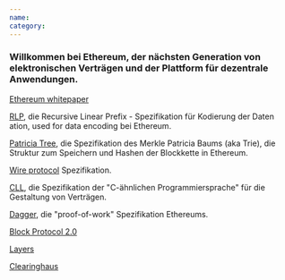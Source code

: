 ```yaml
---
name: 
category: 
---
```


### Willkommen bei Ethereum, der nächsten Generation von elektronischen Verträgen und der Plattform für dezentrale Anwendungen.

[Ethereum whitepaper](https://github.com/ethereum/wiki/wiki/%5BGerman%5D-White-Paper)

[RLP](https://github.com/ethereum/wiki/wiki/%5BEnglish%5D-RLP), die Recursive Linear Prefix - Spezifikation für Kodierung der Daten ation, used for data encoding bei Ethereum.

[Patricia Tree](https://github.com/ethereum/wiki/wiki/%5BEnglish%5D-Patricia-Tree), die Spezifikation des Merkle Patricia Baums (aka Trie), die Struktur zum Speichern und Hashen der Blockkette in Ethereum.

[Wire protocol](https://github.com/ethereum/wiki/wiki/%5BEnglish%5D-Wire-Protocol) Spezifikation.

[CLL](https://github.com/ethereum/wiki/wiki/%5BEnglish%5D-CLL), die Spezifikation der "C-ähnlichen Programmiersprache" für die Gestaltung von Verträgen.

[Dagger](https://github.com/ethereum/wiki/wiki/%5BEnglish%5D-Dagger), die "proof-of-work" Spezifikation Ethereums.

[Block Protocol 2.0](https://github.com/ethereum/wiki/wiki/%5BEnglish%5D-Block-Protocol-2.0)

[Layers](https://github.com/ethereum/wiki/wiki/%5BEnglish%5D-Layers)

[Clearinghaus](https://github.com/ethereum/wiki/wiki/%5BGerman%5D-Clearinghaus)
